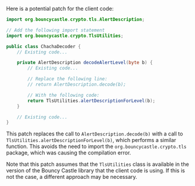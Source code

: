 Here is a potential patch for the client code:
```java
import org.bouncycastle.crypto.tls.AlertDescription;

// Add the following import statement
import org.bouncycastle.crypto.TlsUtilities;

public class ChachaDecoder {
    // Existing code...

    private AlertDescription decodeAlertLevel(byte b) {
        // Existing code...

        // Replace the following line:
        // return AlertDescription.decode(b);

        // With the following code:
        return TlsUtilities.alertDescriptionForLevel(b);
    }

    // Existing code...
}
```
This patch replaces the call to `AlertDescription.decode(b)` with a call to `TlsUtilities.alertDescriptionForLevel(b)`, which performs a similar function. This avoids the need to import the `org.bouncycastle.crypto.tls` package, which was causing the compilation error.

Note that this patch assumes that the `TlsUtilities` class is available in the version of the Bouncy Castle library that the client code is using. If this is not the case, a different approach may be necessary.